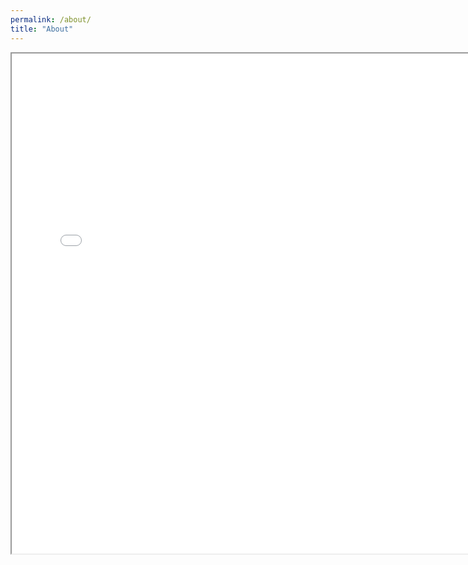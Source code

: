 ```yaml
---
permalink: /about/
title: "About"
---
```


<html>
<head>
<meta charset="UTF-8">
<title>pdf_viewer</title>
</head>
<body>
    <iframe width="150%" height="800" src="/assets/images/Yujin Resume.pdf"></iframe>
</body>
</html>
